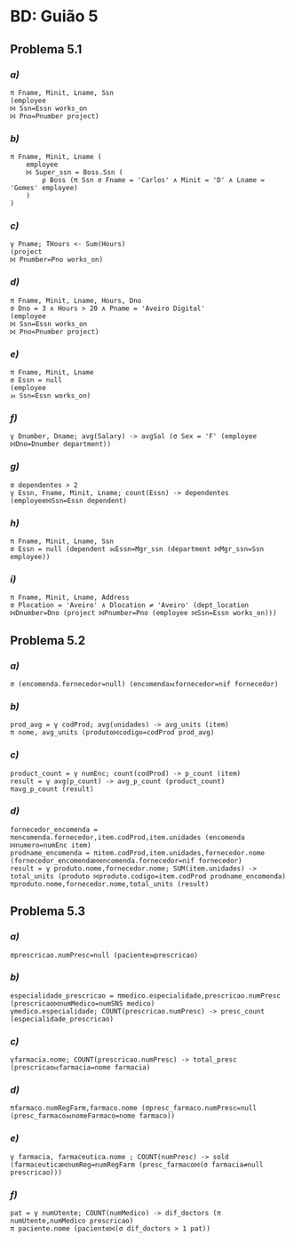 # BD: Guião 5


## ​Problema 5.1
 
### *a)*

```
π Fname, Minit, Lname, Ssn
(employee
⨝ Ssn=Essn works_on
⨝ Pno=Pnumber project)
```


### *b)* 

```
π Fname, Minit, Lname (
	employee
	⨝ Super_ssn = Boss.Ssn (
		ρ Boss (π Ssn σ Fname = 'Carlos' ∧ Minit = 'D' ∧ Lname = 'Gomes' employee)
	)
)
```


### *c)* 

```
γ Pname; THours <- Sum(Hours)
(project
⨝ Pnumber=Pno works_on)
```


### *d)* 

```
π Fname, Minit, Lname, Hours, Dno
σ Dno = 3 ∧ Hours > 20 ∧ Pname = 'Aveiro Digital'
(employee
⨝ Ssn=Essn works_on
⨝ Pno=Pnumber project)
```


### *e)* 

```
π Fname, Minit, Lname
σ Essn = null
(employee
⟕ Ssn=Essn works_on)
```


### *f)* 

```
γ Dnumber, Dname; avg(Salary) -> avgSal (σ Sex = 'F' (employee ⨝Dno=Dnumber department))
```


### *g)* 

```
σ dependentes > 2
γ Essn, Fname, Minit, Lname; count(Essn) -> dependentes (employee⨝Ssn=Essn dependent)
```


### *h)* 

```
π Fname, Minit, Lname, Ssn
σ Essn = null (dependent ⟗Essn=Mgr_ssn (department ⨝Mgr_ssn=Ssn employee))
```


### *i)* 

```
π Fname, Minit, Lname, Address
σ Plocation = 'Aveiro' ∧ Dlocation ≠ 'Aveiro' (dept_location ⨝Dnumber=Dno (project ⨝Pnumber=Pno (employee ⨝Ssn=Essn works_on)))
```


## ​Problema 5.2

### *a)*

```
σ (encomenda.fornecedor=null) (encomenda⟗fornecedor=nif fornecedor)
```

### *b)* 

```
prod_avg = γ codProd; avg(unidades) -> avg_units (item)
π nome, avg_units (produto⨝codigo=codProd prod_avg)
```


### *c)* 

```
product_count = γ numEnc; count(codProd) -> p_count (item)
result = γ avg(p_count) -> avg_p_count (product_count)
πavg_p_count (result)
```


### *d)* 

```
fornecedor_encomenda = πencomenda.fornecedor,item.codProd,item.unidades (encomenda ⨝numero=numEnc item)
prodname_encomenda = πitem.codProd,item.unidades,fornecedor.nome (fornecedor_encomenda⨝encomenda.fornecedor=nif fornecedor)
result = γ produto.nome,fornecedor.nome; SUM(item.unidades) -> total_units (produto ⨝produto.codigo=item.codProd prodname_encomenda)
πproduto.nome,fornecedor.nome,total_units (result)
```


## ​Problema 5.3

### *a)*

```
σprescricao.numPresc=null (paciente⟕prescricao)
```

### *b)* 

```
especialidade_prescricao = πmedico.especialidade,prescricao.numPresc (prescricao⨝numMedico=numSNS medico)
γmedico.especialidade; COUNT(prescricao.numPresc) -> presc_count (especialidade_prescricao)
```


### *c)* 

```
γfarmacia.nome; COUNT(prescricao.numPresc) -> total_presc (prescricao⟖farmacia=nome farmacia)
```


### *d)* 

```
πfarmaco.numRegFarm,farmaco.nome (σpresc_farmaco.numPresc=null (presc_farmaco⟗nomeFarmaco=nome farmaco))
```

### *e)* 

```
γ farmacia, farmaceutica.nome ; COUNT(numPresc) -> sold (farmaceutica⨝numReg=numRegFarm (presc_farmaco⨝(σ farmacia≠null prescricao)))
```

### *f)* 

```
pat = γ numUtente; COUNT(numMedico) -> dif_doctors (π numUtente,numMedico prescricao)
π paciente.nome (paciente⨝(σ dif_doctors > 1 pat))
```
